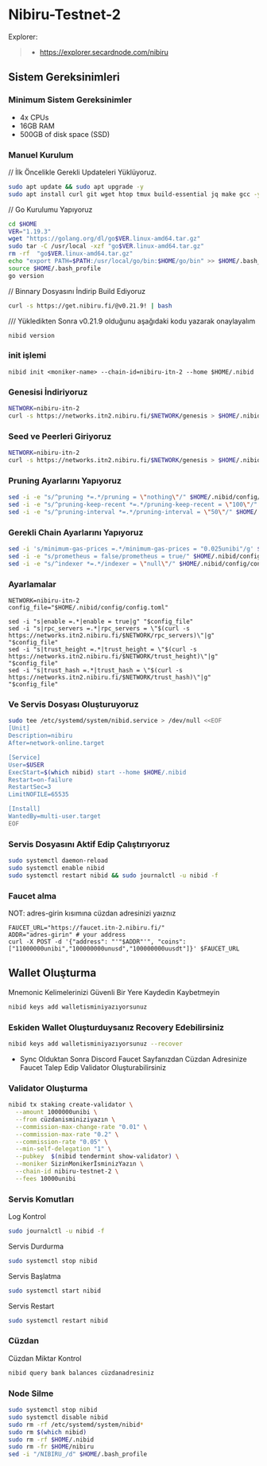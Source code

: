 # Nibiru-Testnet-2


Explorer:
>-  https://explorer.secardnode.com/nibiru


## Sistem Gereksinimleri
### Minimum Sistem Gereksinimler
 - 4x CPUs
 - 16GB RAM
 - 500GB of disk space (SSD)


### Manuel Kurulum

// İlk Öncelikle Gerekli Updateleri Yüklüyoruz.

~~~bash
sudo apt update && sudo apt upgrade -y
sudo apt install curl git wget htop tmux build-essential jq make gcc -y
~~~


// Go Kurulumu Yapıyoruz

~~~bash
cd $HOME
VER="1.19.3"
wget "https://golang.org/dl/go$VER.linux-amd64.tar.gz"
sudo tar -C /usr/local -xzf "go$VER.linux-amd64.tar.gz"
rm -rf  "go$VER.linux-amd64.tar.gz"
echo "export PATH=$PATH:/usr/local/go/bin:$HOME/go/bin" >> $HOME/.bash_profile
source $HOME/.bash_profile
go version
~~~

// Binnary Dosyasını İndirip Build Ediyoruz

~~~bash
curl -s https://get.nibiru.fi/@v0.21.9! | bash
~~~

/// Yükledikten Sonra v0.21.9 olduğunu aşağıdaki kodu yazarak onaylayalım
~~~
nibid version
~~~
### init işlemi 
```
nibid init <moniker-name> --chain-id=nibiru-itn-2 --home $HOME/.nibid
```

### Genesisi İndiriyoruz

~~~bash
NETWORK=nibiru-itn-2
curl -s https://networks.itn2.nibiru.fi/$NETWORK/genesis > $HOME/.nibid/config/genesis.json
~~~

### Seed ve Peerleri Giriyoruz

~~~bash
NETWORK=nibiru-itn-2
curl -s https://networks.itn2.nibiru.fi/$NETWORK/genesis > $HOME/.nibid/config/genesis.json
~~~



### Pruning Ayarlarını Yapıyoruz

~~~bash
sed -i -e "s/^pruning *=.*/pruning = \"nothing\"/" $HOME/.nibid/config/app.toml
sed -i -e "s/^pruning-keep-recent *=.*/pruning-keep-recent = \"100\"/" $HOME/.nibid/config/app.toml
sed -i -e "s/^pruning-interval *=.*/pruning-interval = \"50\"/" $HOME/.nibid/config/app.toml
~~~

### Gerekli Chain Ayarlarını Yapıyoruz

~~~bash
sed -i 's/minimum-gas-prices =.*/minimum-gas-prices = "0.025unibi"/g' $HOME/.nibid/config/app.toml
sed -i -e "s/prometheus = false/prometheus = true/" $HOME/.nibid/config/config.toml
sed -i -e "s/^indexer *=.*/indexer = \"null\"/" $HOME/.nibid/config/config.toml
~~~

### Ayarlamalar

```
NETWORK=nibiru-itn-2
config_file="$HOME/.nibid/config/config.toml"

sed -i "s|enable =.*|enable = true|g" "$config_file"
sed -i "s|rpc_servers =.*|rpc_servers = \"$(curl -s https://networks.itn2.nibiru.fi/$NETWORK/rpc_servers)\"|g" "$config_file"
sed -i "s|trust_height =.*|trust_height = \"$(curl -s https://networks.itn2.nibiru.fi/$NETWORK/trust_height)\"|g" "$config_file"
sed -i "s|trust_hash =.*|trust_hash = \"$(curl -s https://networks.itn2.nibiru.fi/$NETWORK/trust_hash)\"|g" "$config_file"
```

### Ve Servis Dosyası Oluşturuyoruz

~~~bash
sudo tee /etc/systemd/system/nibid.service > /dev/null <<EOF
[Unit]
Description=nibiru
After=network-online.target

[Service]
User=$USER
ExecStart=$(which nibid) start --home $HOME/.nibid
Restart=on-failure
RestartSec=3
LimitNOFILE=65535

[Install]
WantedBy=multi-user.target
EOF
~~~

### Servis Dosyasını Aktif Edip Çalıştırıyoruz

~~~bash
sudo systemctl daemon-reload
sudo systemctl enable nibid
sudo systemctl restart nibid && sudo journalctl -u nibid -f
~~~

### Faucet alma
NOT: adres-girin kısımına cüzdan adresinizi yaıznız
```
FAUCET_URL="https://faucet.itn-2.nibiru.fi/"
ADDR="adres-girin" # your address
curl -X POST -d '{"address": "'"$ADDR"'", "coins": ["11000000unibi","100000000unusd","100000000uusdt"]}' $FAUCET_URL
```

## Wallet Oluşturma
Mnemonic Kelimelerinizi Güvenli Bir Yere Kaydedin Kaybetmeyin

~~~bash
nibid keys add walletisminiyazıyorsunuz
~~~

### Eskiden Wallet Oluşturduysanız Recovery Edebilirsiniz

~~~bash
nibid keys add walletisminiyazıyorsunuz --recover
~~~

- Sync Olduktan Sonra Discord Faucet Sayfanızdan Cüzdan Adresinize Faucet Talep Edip Validator Oluşturabilirsiniz


### Validator Oluşturma

~~~bash
nibid tx staking create-validator \
  --amount 1000000unibi \
  --from cüzdanisminiziyazın \
  --commission-max-change-rate "0.01" \
  --commission-max-rate "0.2" \
  --commission-rate "0.05" \
  --min-self-delegation "1" \
  --pubkey  $(nibid tendermint show-validator) \
  --moniker SizinMonikerİsminizYazın \
  --chain-id nibiru-testnet-2 \
  --fees 10000unibi
~~~
  


### Servis Komutları
Log Kontrol

~~~bash
sudo journalctl -u nibid -f
~~~

Servis Durdurma

~~~bash
sudo systemctl stop nibid
~~~

Servis Başlatma

~~~bash
sudo systemctl start nibid
~~~

Servis Restart

~~~bash
sudo systemctl restart nibid
~~~

### Cüzdan

Cüzdan Miktar Kontrol

~~~bash
nibid query bank balances cüzdanadresiniz
~~~


### Node Silme

~~~bash
sudo systemctl stop nibid
sudo systemctl disable nibid
sudo rm -rf /etc/systemd/system/nibid*
sudo rm $(which nibid)
sudo rm -rf $HOME/.nibid
sudo rm -fr $HOME/nibiru
sed -i "/NIBIRU_/d" $HOME/.bash_profile
~~~
